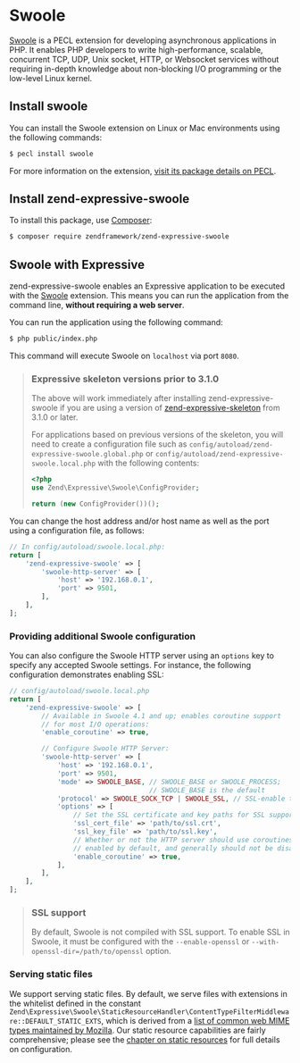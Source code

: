 # Swoole

[Swoole](https://www.swoole.co.uk/) is a PECL extension for developing
asynchronous applications in PHP. It enables PHP developers to write
high-performance, scalable, concurrent TCP, UDP, Unix socket, HTTP, or Websocket
services without requiring in-depth knowledge about non-blocking I/O programming
or the low-level Linux kernel.

## Install swoole

You can install the Swoole extension on Linux or Mac environments using the
following commands:

```bash
$ pecl install swoole
```

For more information on the extension, [visit its package details on PECL](https://pecl.php.net/package/swoole).

## Install zend-expressive-swoole

To install this package, use [Composer](https://getcomposer.org/):

```bash
$ composer require zendframework/zend-expressive-swoole
```

## Swoole with Expressive

zend-expressive-swoole enables an Expressive application to be executed with
the [Swoole](https://www.swoole.co.uk/) extension. This means you can run the
application from the command line, **without requiring a web server**.

You can run the application using the following command:

```bash
$ php public/index.php
```

This command will execute Swoole on `localhost` via port `8080`.

> ### Expressive skeleton versions prior to 3.1.0
>
> The above will work immediately after installing zend-expressive-swoole if you
> are using a version of [zend-expressive-skeleton](https://github.com/zendframework/zend-expressive-skeleton)
> from 3.1.0 or later.
>
> For applications based on previous versions of the skeleton, you will need to
> create a configuration file such as `config/autoload/zend-expressive-swoole.global.php`
> or `config/autoload/zend-expressive-swoole.local.php` with the following
> contents:
>
> ```php
> <?php
> use Zend\Expressive\Swoole\ConfigProvider;
>
> return (new ConfigProvider())();
> ```

You can change the host address and/or host name as well as the port using a
configuration file, as follows:

```php
// In config/autoload/swoole.local.php:
return [
    'zend-expressive-swoole' => [
        'swoole-http-server' => [
            'host' => '192.168.0.1',
            'port' => 9501,
        ],
    ],
];
```

### Providing additional Swoole configuration

You can also configure the Swoole HTTP server using an `options` key to specify
any accepted Swoole settings. For instance, the following configuration
demonstrates enabling SSL:

```php
// config/autoload/swoole.local.php
return [
    'zend-expressive-swoole' => [
        // Available in Swoole 4.1 and up; enables coroutine support
        // for most I/O operations:
        'enable_coroutine' => true,

        // Configure Swoole HTTP Server:
        'swoole-http-server' => [
            'host' => '192.168.0.1',
            'port' => 9501,
            'mode' => SWOOLE_BASE, // SWOOLE_BASE or SWOOLE_PROCESS;
                                   // SWOOLE_BASE is the default
            'protocol' => SWOOLE_SOCK_TCP | SWOOLE_SSL, // SSL-enable the server
            'options' => [
                // Set the SSL certificate and key paths for SSL support:
                'ssl_cert_file' => 'path/to/ssl.crt',
                'ssl_key_file' => 'path/to/ssl.key',
                // Whether or not the HTTP server should use coroutines;
                // enabled by default, and generally should not be disabled:
                'enable_coroutine' => true,
            ],
        ],
    ],
];
```

> ### SSL support
>
> By default, Swoole is not compiled with SSL support. To enable SSL in Swoole, it
> must be configured with the `--enable-openssl` or
> `--with-openssl-dir=/path/to/openssl` option.

### Serving static files

We support serving static files. By default, we serve files with extensions in
the whitelist defined in the constant `Zend\Expressive\Swoole\StaticResourceHandler\ContentTypeFilterMiddleware::DEFAULT_STATIC_EXTS`,
which is derived from a [list of common web MIME types maintained by Mozilla](https://developer.mozilla.org/en-US/docs/Web/HTTP/Basics_of_HTTP/MIME_types/Complete_list_of_MIME_types).
Our static resource capabilities are fairly comprehensive; please see the
[chapter on static resources](static-resources.md) for full details on
configuration.
